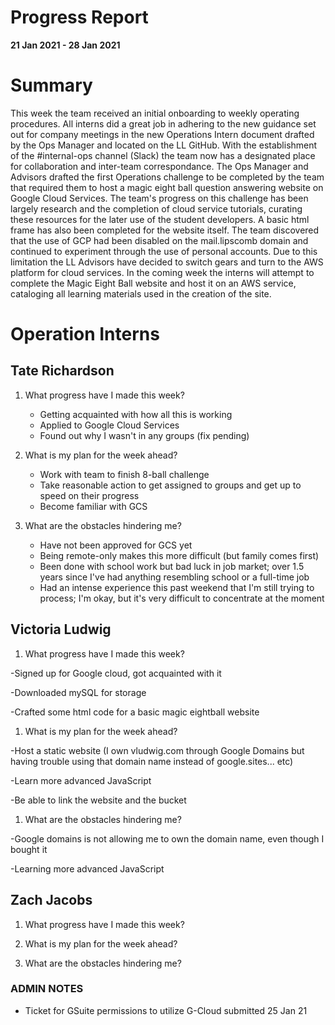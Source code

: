 # Progress Report

**21 Jan 2021 - 28 Jan 2021**

# Summary

This week the team received an initial onboarding to weekly operating procedures. All interns did a great job in adhering to the new guidance set out for company meetings in the new Operations Intern document drafted by the Ops Manager and located on the LL GitHub. With the establishment of the #internal-ops channel (Slack) the team now has a designated place for collaboration and inter-team correspondance. The Ops Manager and Advisors drafted the first Operations challenge to be completed by the team that required them to host a magic eight ball question answering website on Google Cloud Services. The team's progress on this challenge has been largely research and the completion of cloud service tutorials, curating these resources for the later use of the student developers. A basic html frame has also been completed for the website itself. The team discovered that the use of GCP had been disabled on the mail.lipscomb domain and continued to experiment through the use of personal accounts. Due to this limitation the LL Advisors have decided to switch gears and turn to the AWS platform for cloud services. In the coming week the interns will attempt to complete the Magic Eight Ball website and host it on an AWS service, cataloging all learning materials used in the creation of the site.

# Operation Interns

## Tate Richardson

1. What progress have I made this week?

    * Getting acquainted with how all this is working
    * Applied to Google Cloud Services
    * Found out why I wasn't in any groups (fix pending)

1. What is my plan for the week ahead?

    * Work with team to finish 8-ball challenge
    * Take reasonable action to get assigned to groups and get up to speed on
    their progress
    * Become familiar with GCS

1. What are the obstacles hindering me?

    * Have not been approved for GCS yet
    * Being remote-only makes this more difficult (but family comes first)
    * Been done with school work but bad luck in job market;
    over 1.5 years since I've had anything resembling school or a full-time job
    * Had an intense experience this past weekend that I'm still trying to process;
    I'm okay, but it's very difficult to concentrate at the moment

## Victoria Ludwig

1. What progress have I made this week?

-Signed up for Google cloud, got acquainted with it

-Downloaded mySQL for storage

-Crafted some html code for a basic magic eightball website

1. What is my plan for the week ahead?

-Host a static website (I own vludwig.com through Google Domains but having trouble using that domain name instead of google.sites... etc)

-Learn more advanced JavaScript

-Be able to link the website and the bucket


1. What are the obstacles hindering me?

-Google domains is not allowing me to own the domain name, even though I bought it

-Learning more advanced JavaScript

## Zach Jacobs

1. What progress have I made this week?

1. What is my plan for the week ahead?

1. What are the obstacles hindering me?

### ADMIN NOTES

- Ticket for GSuite permissions to utilize G-Cloud submitted 25 Jan 21

